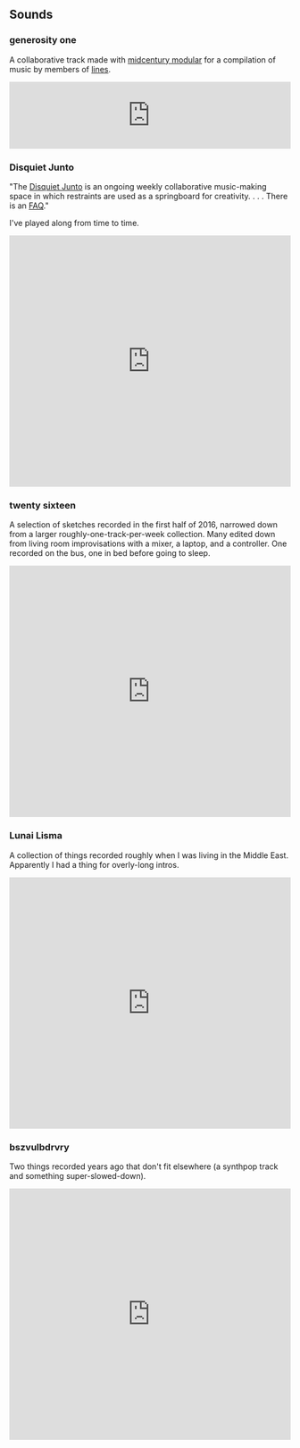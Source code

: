 ## Sounds

### generosity one

A collaborative track made with [midcentury modular](https://midcenturymodular.bandcamp.com/) for a compilation of music by members of [lines](https://llllllll.co).

<iframe style="border: 0; width: 100%; height: 120px;" src="https://bandcamp.com/EmbeddedPlayer/album=1460347571/size=large/bgcol=ffffff/linkcol=0687f5/tracklist=false/artwork=small/track=171231711/transparent=true/" seamless><a href="http://lcrp.bandcamp.com/album/duets">duets by midcentury modular &amp; Unknown Known</a></iframe>

### Disquiet Junto

"The [Disquiet Junto](https://disquiet.com/) is an ongoing weekly collaborative music-making space in which restraints are used as a springboard for creativity. . . . There is an [FAQ](https://disquiet.com/2013/04/25/disquiet-junto-faq/)."

I've played along from time to time.

<iframe width="100%" height="450" scrolling="no" frameborder="no" allow="autoplay" src="https://w.soundcloud.com/player/?url=https%3A//api.soundcloud.com/playlists/605110194&color=%23ff5500&auto_play=false&hide_related=false&show_comments=true&show_user=true&show_reposts=false&show_teaser=true"></iframe>

### twenty sixteen

A selection of sketches recorded in the first half of 2016, narrowed down from a larger roughly-one-track-per-week collection. Many edited down from living room improvisations with a mixer, a laptop, and a controller. One recorded on the bus, one in bed before going to sleep.

<iframe width="100%" height="450" scrolling="no" frameborder="no" allow="autoplay" src="https://w.soundcloud.com/player/?url=https%3A//api.soundcloud.com/playlists/186529337&color=%23ff5500&auto_play=false&hide_related=false&show_comments=true&show_user=true&show_reposts=false&show_teaser=true"></iframe>

### Lunai Lisma

A collection of things recorded roughly when I was living in the Middle East. Apparently I had a thing for overly-long intros.

<iframe width="100%" height="450" scrolling="no" frameborder="no" allow="autoplay" src="https://w.soundcloud.com/player/?url=https%3A//api.soundcloud.com/playlists/606491472&color=%23ff5500&auto_play=false&hide_related=false&show_comments=true&show_user=true&show_reposts=false&show_teaser=true"></iframe>

### bszvulbdrvry

Two things recorded years ago that don't fit elsewhere (a synthpop track and something super-slowed-down).

<iframe width="100%" height="450" scrolling="no" frameborder="no" allow="autoplay" src="https://w.soundcloud.com/player/?url=https%3A//api.soundcloud.com/playlists/606498309&color=%23ff5500&auto_play=false&hide_related=false&show_comments=true&show_user=true&show_reposts=false&show_teaser=true"></iframe>
